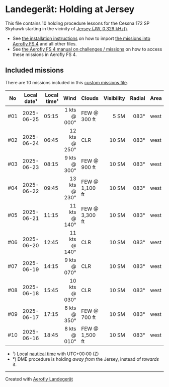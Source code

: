 # Landegerät: Holding at Jersey

This file contains 10 holding procedure lessons for the Cessna 172 SP Skyhawk starting in the vicinity of [Jersey (JW, 0.329 kHz))](https://skyvector.com/?ll=49.2058333%2C-2.225&chart=301&zoom=2).

- See [the installation instructions](https://fboes.github.io/aerofly-missions/docs/generic-installation.html) on how to import [the missions into Aerofly FS 4](missions/custom_missions_user.tmc) and all other files.
- See [the Aerofly FS 4 manual on challenges / missions](https://www.aerofly.com/tutorials/missions/) on how to access these missions in Aerofly FS 4.

## Included missions

There are 10 missions included in this [custom missions file](missions/custom_missions_user.tmc).

| No  | Local date¹ | Local time¹ |          Wind | Clouds         | Visibility | Radial | Area | DME | Turn | Altitude |
| :-: | ----------- | ----------: | ------------: | -------------- | ---------: | -----: | ---- | --: | :--: | -------: |
| #01 | 2025-06-25  |       05:15 |  1 kts @ 000° | FEW @ 300 ft   |       5 SM |   083° | west |   — |  R   | 2,000 ft |
| #02 | 2025-06-24  |       06:45 | 12 kts @ 250° | CLR            |      10 SM |   083° | west |   — |  R   | 2,000 ft |
| #03 | 2025-06-23  |       08:15 |  9 kts @ 300° | FEW @ 900 ft   |      10 SM |   083° | west |   — |  R   | 2,000 ft |
| #04 | 2025-06-22  |       09:45 | 13 kts @ 230° | FEW @ 1,100 ft |      10 SM |   083° | west |   — |  R   | 2,000 ft |
| #05 | 2025-06-21  |       11:15 | 11 kts @ 140° | FEW @ 3,300 ft |      10 SM |   083° | west |   — |  R   | 2,000 ft |
| #06 | 2025-06-20  |       12:45 | 11 kts @ 140° | CLR            |      10 SM |   083° | west |   — |  R   | 2,000 ft |
| #07 | 2025-06-19  |       14:15 |  9 kts @ 070° | CLR            |      10 SM |   083° | west |   — |  R   | 2,000 ft |
| #08 | 2025-06-18  |       15:45 | 10 kts @ 030° | CLR            |      10 SM |   083° | west |   — |  R   | 2,000 ft |
| #09 | 2025-06-17  |       17:15 |  8 kts @ 350° | FEW @ 700 ft   |      10 SM |   083° | west |   — |  R   | 2,000 ft |
| #10 | 2025-06-16  |       18:45 |  8 kts @ 010° | FEW @ 1,500 ft |      10 SM |   083° | west |   — |  R   | 2,000 ft |

- ¹) Local [nautical time](https://en.wikipedia.org/wiki/Nautical_time) with UTC+00:00 (Z)
- ²) DME procedure is holding _away from_ the Jersey, instead of _towards_ it.

---

Created with [Aerofly Landegerät](https://github.com/fboes/aerofly-patterns)
